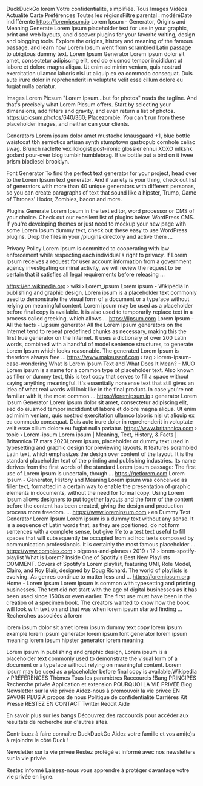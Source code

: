 DuckDuckGo
lorem
Votre confidentialité, simplifiée.
Tous
Images
Vidéos
Actualité
Carte
Préférences
Toutes les régionsFiltre parental : modéréDate indifférente
https://loremipsum.io
Lorem Ipsum - Generator, Origins and Meaning
Generate Lorem Ipsum placeholder text for use in your graphic, print and web layouts, and discover plugins for your favorite writing, design and blogging tools. Explore the origins, history and meaning of the famous passage, and learn how Lorem Ipsum went from scrambled Latin passage to ubiqitous dummy text.
Lorem Ipsum Generator
Lorem ipsum dolor sit amet, consectetur adipiscing elit, sed do eiusmod tempor incididunt ut labore et dolore magna aliqua. Ut enim ad minim veniam, quis nostrud exercitation ullamco laboris nisi ut aliquip ex ea commodo consequat. Duis aute irure dolor in reprehenderit in voluptate velit esse cillum dolore eu fugiat nulla pariatur.

Images
Lorem Picsum "Lorem Ipsum...but for photos" reads the tagline. And that's precisely what Lorem Picsum offers. Start by selecting your dimensions, add filters and gravity, and even return a list of photos. https://picsum.photos/640/360; Placezombie. You can't run from these placeholder images, and neither can your clients.

Generators
Lorem ipsum dolor amet mustache knausgaard +1, blue bottle waistcoat tbh semiotics artisan synth stumptown gastropub cornhole celiac swag. Brunch raclette vexillologist post-ironic glossier ennui XOXO mlkshk godard pour-over blog tumblr humblebrag. Blue bottle put a bird on it twee prism biodiesel brooklyn.

Font Generator
To find the perfect text generator for your project, head over to the Lorem Ipsum text generator. And if variety is your thing, check out list of generators with more than 40 unique generators with different personas, so you can create paragraphs of text that sound like a hipster, Trump, Game of Thrones' Hodor, Zombies, bacon and more.

Plugins
Generate Lorem Ipsum in the text editor, word processor or CMS of your choice. Check out our excellent list of plugins below. WordPress CMS. If you're developing themes or just need to mockup your new page with some Lorem Ipsum dummy text, check out these easy to use WordPress plugins. Drop the files in your /plugins directory and active them ...

Privacy Policy
Lorem Ipsum is committed to cooperating with law enforcement while respecting each individual's right to privacy. If Lorem Ipsum receives a request for user account information from a government agency investigating criminal activity, we will review the request to be certain that it satisfies all legal requirements before releasing ...

https://en.wikipedia.org › wiki › Lorem_ipsum
Lorem ipsum - Wikipedia
In publishing and graphic design, Lorem ipsum is a placeholder text commonly used to demonstrate the visual form of a document or a typeface without relying on meaningful content. Lorem ipsum may be used as a placeholder before final copy is available. It is also used to temporarily replace text in a process called greeking, which allows ...
https://lipsum.com
Lorem Ipsum - All the facts - Lipsum generator
All the Lorem Ipsum generators on the Internet tend to repeat predefined chunks as necessary, making this the first true generator on the Internet. It uses a dictionary of over 200 Latin words, combined with a handful of model sentence structures, to generate Lorem Ipsum which looks reasonable. The generated Lorem Ipsum is therefore always free ...
https://www.makeuseof.com › tag › lorem-ipsum-case-wondering
What Is Lorem Ipsum Text and What Does It Mean? - MUO
Lorem ipsum is a name for a common type of placeholder text. Also known as filler or dummy text, this is text copy that serves to fill a space without saying anything meaningful. It's essentially nonsense text that still gives an idea of what real words will look like in the final product. In case you're not familiar with it, the most common ...
https://loremipsum.io › generator
Lorem Ipsum Generator
Lorem ipsum dolor sit amet, consectetur adipiscing elit, sed do eiusmod tempor incididunt ut labore et dolore magna aliqua. Ut enim ad minim veniam, quis nostrud exercitation ullamco laboris nisi ut aliquip ex ea commodo consequat. Duis aute irure dolor in reprehenderit in voluptate velit esse cillum dolore eu fugiat nulla pariatur.
https://www.britannica.com › topic › Lorem-ipsum
Lorem ipsum | Meaning, Text, History, & Facts | Britannica
17 mars 2023Lorem ipsum, placeholder or dummy text used in typesetting and graphic design for previewing layouts. It features scrambled Latin text, which emphasizes the design over content of the layout. It is the standard placeholder text of the printing and publishing industries. Its name derives from the first words of the standard Lorem ipsum passage: The first use of Lorem ipsum is uncertain, though ...
https://getlorem.com
Lorem Ipsum - Generator, History and Meaning
Lorem ipsum was conceived as filler text, formatted in a certain way to enable the presentation of graphic elements in documents, without the need for formal copy. Using Lorem Ipsum allows designers to put together layouts and the form of the content before the content has been created, giving the design and production process more freedom. ...
https://www.loremipzum.com › en
Dummy Text Generator Lorem Ipsum
Lorem ipsum is a dummy text without any sense. It is a sequence of Latin words that, as they are positioned, do not form sentences with a complete sense, but give life to a test text useful to fill spaces that will subsequently be occupied from ad hoc texts composed by communication professionals. It is certainly the most famous placeholder ...
https://www.complex.com › pigeons-and-planes › 2019 › 12 › lorem-spotify-playlist
What is Lorem? Inside One of Spotify's Best New Playlists
COMMENT. Covers of Spotify's Lorem playlist, featuring UMI, Role Model, Clairo, and Roy Blair, designed by Doug Richard. The world of playlists is evolving. As genres continue to matter less and ...
https://loremipsum.org
Home - Lorem ipsum
Lorem ipsum is common with typesetting and printing businesses. The text did not start with the age of digital businesses as it has been used since 1500s or even earlier. The first use must have been in the creation of a specimen book. The creators wanted to know how the book will look with text on and that was when lorem ipsum started finding ...
Recherches associées à lorem

lorem ipsum dolor sit amet​
lorem ipsum dummy text copy​
lorem ipsum example​
lorem ipsum generator​
lorem ipsum font generator​
lorem ipsum meaning​
lorem ipsum hipster generator​
lorem meaning​

Lorem ipsum
In publishing and graphic design, Lorem ipsum is a placeholder text commonly used to demonstrate the visual form of a document or a typeface without relying on meaningful content. Lorem ipsum may be used as a placeholder before final copy is available.Wikipedia
v
PRÉFÉRENCES
Thèmes
Tous les paramètres
Raccourcis !Bang
PRINCIPES
Recherche privée
Application et extension
POURQUOI LA VIE PRIVÉE
Blog
Newsletter sur la vie privée
Aidez-nous à promouvoir la vie privée
EN SAVOIR PLUS
À propos de nous
Politique de confidentialité
Carrières
Kit Presse
RESTEZ EN CONTACT
Twitter
Reddit
Aide

En savoir plus sur les bangs
Découvrez des raccourcis pour accéder aux résultats de recherche sur d'autres sites.


Contribuez à faire connaître DuckDuckGo
Aidez votre famille et vos ami(e)s à rejoindre le côté Duck !


Newsletter sur la vie privée
Restez protégé et informé avec nos newsletters sur la vie privée.

Restez informé
Laissez-nous vous apprendre à protéger davantage votre vie privée en ligne.

